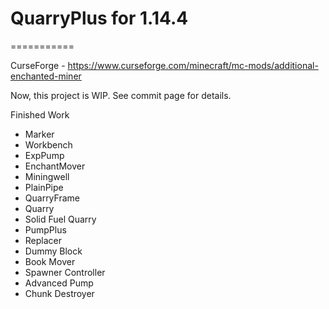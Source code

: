 # QuarryPlus for 1.14.4
===========

CurseForge - https://www.curseforge.com/minecraft/mc-mods/additional-enchanted-miner

Now, this project is WIP. See commit page for details.

Finished Work
* Marker
* Workbench
* ExpPump
* EnchantMover
* Miningwell
* PlainPipe
* QuarryFrame
* Quarry
* Solid Fuel Quarry
* PumpPlus
* Replacer
* Dummy Block
* Book Mover
* Spawner Controller
* Advanced Pump
* Chunk Destroyer
